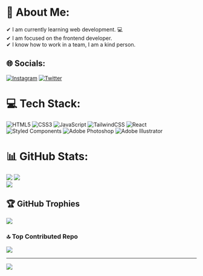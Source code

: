 # 💫 About Me:
✔ I am currently learning web development. 💻<br>✔ I am focused on the frontend developer.<br>✔ I know how to work in a team, I am a kind person.<br>


## 🌐 Socials:
[![Instagram](https://img.shields.io/badge/Instagram-%23E4405F.svg?logo=Instagram&logoColor=white)](https://instagram.com/niico.iwnl) [![Twitter](https://img.shields.io/badge/Twitter-%231DA1F2.svg?logo=Twitter&logoColor=white)](https://twitter.com/Niico4_) 

# 💻 Tech Stack:
![HTML5](https://img.shields.io/badge/html5-%23E34F26.svg?style=flat&logo=html5&logoColor=white) ![CSS3](https://img.shields.io/badge/css3-%231572B6.svg?style=flat&logo=css3&logoColor=white) ![JavaScript](https://img.shields.io/badge/javascript-%23323330.svg?style=flat&logo=javascript&logoColor=%23F7DF1E) ![TailwindCSS](https://img.shields.io/badge/tailwindcss-%2338B2AC.svg?style=flat&logo=tailwind-css&logoColor=white) ![React](https://img.shields.io/badge/react-%2320232a.svg?style=flat&logo=react&logoColor=%2361DAFB) ![Styled Components](https://img.shields.io/badge/styled--components-DB7093?style=flat&logo=styled-components&logoColor=white) ![Adobe Photoshop](https://img.shields.io/badge/adobephotoshop-%2331A8FF.svg?style=flat&logo=adobephotoshop&logoColor=white) ![Adobe Illustrator](https://img.shields.io/badge/adobeillustrator-%23FF9A00.svg?style=flat&logo=adobeillustrator&logoColor=white)
# 📊 GitHub Stats:
![](https://github-readme-stats.vercel.app/api?username=Niico4&theme=radical&hide_border=true&include_all_commits=false&count_private=false)
![](https://github-readme-streak-stats.herokuapp.com/?user=Niico4&theme=radical&hide_border=true)<br/>
![](https://github-readme-stats.vercel.app/api/top-langs/?username=Niico4&theme=radical&hide_border=true&include_all_commits=false&count_private=false&layout=compact)

## 🏆 GitHub Trophies
![](https://github-profile-trophy.vercel.app/?username=Niico4&theme=radical&no-frame=true&no-bg=false&margin-w=4)

### 🔝 Top Contributed Repo
![](https://github-contributor-stats.vercel.app/api?username=Niico4&limit=5&theme=radical&combine_all_yearly_contributions=true)

---
[![](https://visitcount.itsvg.in/api?id=Niico4&icon=2&color=0)](https://visitcount.itsvg.in)

<!-- Proudly created with GPRM ( https://gprm.itsvg.in ) -->
